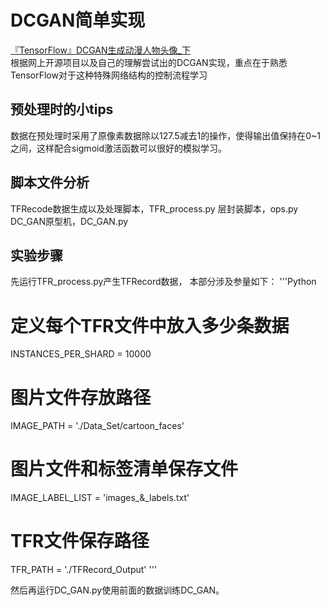DCGAN简单实现
===========
[『TensorFlow』DCGAN生成动漫人物头像_下](http://www.cnblogs.com/hellcat/p/8340491.html)  
根据网上开源项目以及自己的理解尝试出的DCGAN实现，重点在于熟悉TensorFlow对于这种特殊网络结构的控制流程学习

## 预处理时的小tips
数据在预处理时采用了原像素数据除以127.5减去1的操作，使得输出值保持在0~1之间，这样配合sigmoid激活函数可以很好的模拟学习。

## 脚本文件分析
TFRecode数据生成以及处理脚本，TFR_process.py
层封装脚本，ops.py
DC_GAN原型机，DC_GAN.py

## 实验步骤
先运行TFR_process.py产生TFRecord数据，
本部分涉及参量如下：
'''Python
# 定义每个TFR文件中放入多少条数据
INSTANCES_PER_SHARD = 10000
# 图片文件存放路径
IMAGE_PATH = './Data_Set/cartoon_faces'
# 图片文件和标签清单保存文件
IMAGE_LABEL_LIST = 'images_&_labels.txt'
# TFR文件保存路径
TFR_PATH = './TFRecord_Output'
'''

然后再运行DC_GAN.py使用前面的数据训练DC_GAN。
